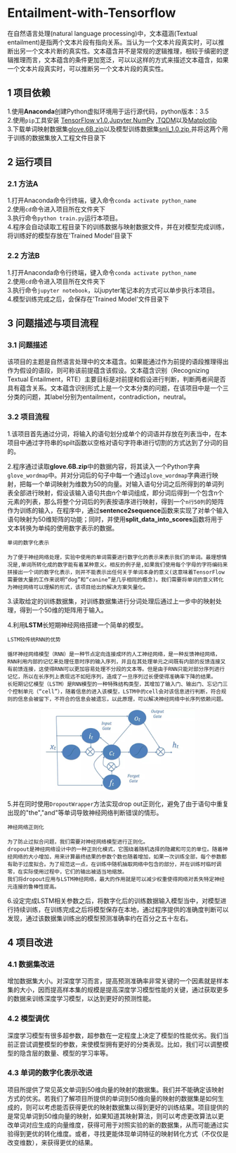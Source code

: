 # Entailment-with-Tensorflow

在自然语言处理(natural language processing)中，文本蕴涵(Textual entailment)是指两个文本片段有指向关系。当认为一个文本片段真实时，可以推断出另一个文本片断的真实性。文本蕴含并不是常规的逻辑推理，相较于缜密的逻辑推理而言，文本蕴含的条件更加宽泛，可以以这样的方式来描述文本蕴含，如果一个文本片段真实时，可以推断另一个文本片段的真实性。  

## 1 项目依赖  

1.使用**Anaconda**创建Python虚拟环境用于运行源代码，python版本：3.5  
2.使用`pip`工具安装 [TensorFlow v1.0](https://www.tensorflow.org/),[Jupyter](http://jupyter.org/),[NumPy](http://www.numpy.org/) ,[TQDM](https://pypi.python.org/pypi/tqdm)以及[Matplotlib](http://matplotlib.org/)  
3.下载单词映射数据集[glove.6B.zip](http://nlp.stanford.edu/data/glove.6B.zip)以及模型训练数据集[snli_1.0.zip](https://nlp.stanford.edu/projects/snli/snli_1.0.zip),并将这两个用于训练的数据集放入工程文件目录下

## 2 运行项目

### 2.1 方法A

1.打开Anaconda命令行终端，键入命令`conda activate python_name`  
2.使用`cd`命令进入项目所在文件夹下  
3.执行命令`python train.py`运行本项目。  
4.程序会自动读取工程目录下的训练数据与映射数据文件，并在对模型完成训练，将训练好的模型存放在'Trained Model'目录下

### 2.2 方法B  

1.打开Anaconda命令行终端，键入命令`conda activate python_name`  
2.使用`cd`命令进入项目所在文件夹下  
3.执行命令`jupyter notebook`，以jupyter笔记本的方式可以单步执行本项目。  
4.模型训练完成之后，会保存在'Trained Model'文件目录下  

## 3 问题描述与项目流程    

### 3.1 问题描述

该项目的主题是自然语言处理中的文本蕴含。如果能通过作为前提的语段推理得出作为假设的语段，则可称该前提蕴含该假设。文本蕴含识别（Recognizing Textual Entailment，RTE）主要目标是对前提和假设进行判断，判断两者间是否具有蕴含关系。文本蕴含识别形式上是一个文本分类的问题，在该项目中是一个三分类的问题，其label分别为entailment，contradiction，neutral。

### 3.2 项目流程

1.该项目首先通过分词，将输入的语句划分成单个的词语并存放在列表当中，在本项目中通过字符串的spilt函数以空格对语句字符串进行切割的方式达到了分词的目的。  

2.程序通过读取**glove.6B.zip**中的数据内容，将其读入一个Python字典`glove_wordmap`中。并对分词后的句子中每一个通过`glove_wordmap`字典进行映射，把每一个单词映射为维数为50的向量。对输入语句分词之后所得到的单词列表全部进行映射，假设该输入语句共由n个单词组成，即分词后得到一个包含n个元素的列表，那么将整个分词后的列表按语序进行映射，得到一个`n行50列`的矩阵作为训练的输入，在程序中，通过**sentence2sequence**函数来实现了对单个输入语句映射为50维矩阵的功能；同时，并使用**split_data_into_scores**函数将用于文本转换为单纯的使用数字表示的数据。  

    单词的数字化表示

    为了便于神经网络处理，实验中使用的单词需要进行数字化的表示来表示我们的单词。最理想情况是,单词所转化成的数字能有着某种意义。相反的例子是,如果我们使用每个字母的字符编码来拼接出一个词的数字化表示，则并不能表示出任何关于单词本身的意义(这意味着TensorFlow需要做大量的工作来说明“dog”和“canine”是几乎相同的概念)。我们需要将单词的意义转化为神经网络可以理解的形式，该项目给出的解决方案矢量化。
3.读取给定的训练数据集，对训练数据集进行分词处理后通过上一步中的映射处理，得到一个50维的矩阵用于输入。    

4.利用**LSTM**长短期神经网络搭建一个简单的模型。

    LSTM较传统RNN的优势 

    循环神经网络模型（RNN）是一种节点定向连接成环的人工神经网络，是一种反馈神经网络，RNN利用内部的记忆来处理任意时序的输入序列，并且在其处理单元之间既有内部的反馈连接又有前馈连接，这使得RNN可以更加容易处理不分段的文本等。但是由于RNN只能对部分序列进行记忆，所以在长序列上表现远不如短序列，造成了一旦序列过长便使得准确率下降的结果。
    长短期记忆模型（LSTM）是RNN模型的一种特殊结构类型，其增加了输入门、输出门、忘记门三个控制单元（“cell”），随着信息的进入该模型，LSTM中的cell会对该信息进行判断，符合规则的信息会被留下，不符合的信息会被遗忘，以此原理，可以解决神经网络中长序列依赖问题。 

<div align="center">
<img src="image/1.png"  width="350" >
</div>
    
5.并在同时使用`DropoutWrapper`方法实现drop out正则化，避免了由于语句中重复出现的"the","and"等单词导致神经网络判断错误的情形。  

    神经网络正则化

    为了防止过拟合问题，我们需要对神经网络模型进行正则化。
    dropout是神经网络设计中的一种正则化模式，它围绕着随机选择的隐藏和可见的单位。随着神经网络的大小增加，用来计算最终结果的参数个数也随着增加，如果一次训练全部，每个参数都有助于过度拟合。为了规范这一点，在训练中随机抽取网络中包含的部分，并在训练时临时调零，在实际使用过程中，它们的输出被适当地缩放。
    我们将dropout应用与LSTM神经网络，最大的作用就是可以减少权重使得网络对丢失特定神经元连接的鲁棒性提高。

6.设定完成LSTM相关参数之后，将数字化后的训练数据输入模型当中，对模型进行持续训练，在训练完成之后将模型保存在本地，通过程序提供的准确度判断可以发现，通过该数据集训练出的模型预测准确率约在百分之五十左右。  

## 4 项目改进

### 4.1 数据集改进

增加数据集大小。对深度学习而言，提高预测准确率非常关键的一个因素就是样本集的大小，因而提高样本集的规模是提高深度学习模型性能的关键，通过获取更多的数据来训练深度学习模型，以达到更好的预测性能。

### 4.2 模型调优

深度学习模型有很多超参数，超参数在一定程度上决定了模型的性能优劣。我们当前正尝试调整模型的参数，来使模型拥有更好的分类表现。比如，我们可以调整模型的隐含层的数量、模型的学习率等。

### 4.3 单词的数字化表示改进

项目所提供了常见英文单词到50维向量的映射的数据集。我们并不能确定该映射方式的优劣。若我们了解项目所提供的单词到50维向量的映射的数据集是如何生成的，则可以考虑能否获得更优的映射数据集以得到更好的训练结果。项目提供的是常见单词到50维向量的映射，如果知道其映射算法，则可以考虑更改算法以更改单词对应生成的向量维度，获得可用于对照实验的新的数据集，从而可能通过实验得到更优的转化维度。或者，寻找更能体现单词特征的映射转化方式（不仅仅是改变维数），来获得更优的结果。







